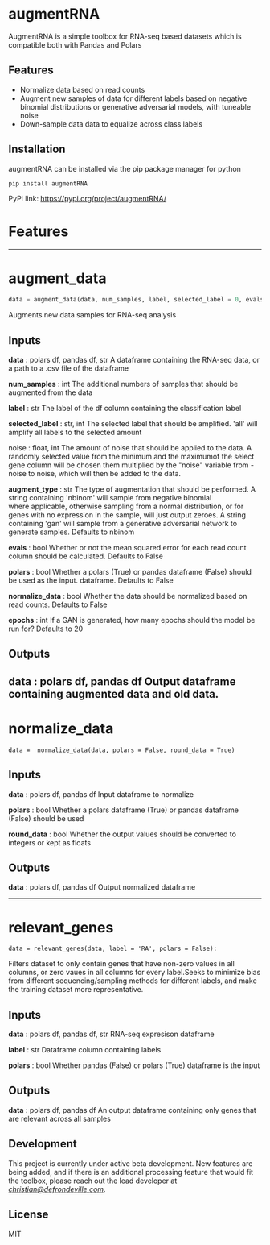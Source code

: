 # augmentRNA

AugmentRNA is a simple toolbox for RNA-seq based datasets which is compatible both with Pandas and Polars
## Features
- Normalize data based on read counts
- Augment new samples of data for different labels based on negative binomial distributions or generative adversarial models, with tuneable noise
- Down-sample data data to equalize across class labels

## Installation

augmentRNA can be installed via the pip package manager for python

```sh
pip install augmentRNA
```
PyPi link: https://pypi.org/project/augmentRNA/

# Features
----------
# augment_data
```python
data = augment_data(data, num_samples, label, selected_label = 0, evals = False, epochs = 20, augment_type = 'nbinom', polars = False, normalize = False, noise = 0)
```
Augments new data samples for RNA-seq analysis

## Inputs
**data** : polars df, pandas df, str
    A dataframe containing the RNA-seq data, or a path to a .csv file of the dataframe

**num_samples** : int
    The additional numbers of samples that should be augmented from the data

**label** : str
    The label of the df column containing the classification label

**selected_label** : str, int
    The selected label that should be amplified. 'all' will amplify all labels to the selected amount

noise : float, int
    The amount of noise that should be applied to the data. A randomly selected value from the minimum and the maximumof the select gene column will be chosen them multiplied by the "noise" variable from -noise to noise, which will then be added to the data.

**augment_type** : str
    The type of augmentation that should be performed. A string containing 'nbinom' will sample from negative binomial  
    where applicable, otherwise sampling from a normal distribution, or for genes with no expression in the sample, will just output zeroes. A string containing 'gan' will sample from a generative adversarial network to generate samples.
    Defaults to nbinom

**evals** : bool
    Whether or not the mean squared error for each read count column should be calculated. Defaults to False

**polars** : bool
    Whether a polars (True) or pandas dataframe (False) should be used as the input. dataframe. Defaults to False

**normalize_data** : bool
    Whether the data should be normalized based on read counts. Defaults to False

**epochs** : int
    If a GAN is generated, how many epochs should the model be run for? Defaults to 20

## Outputs
**data** : polars df, pandas df
    Output dataframe containing augmented data and old data.
----------
# normalize_data
    data =  normalize_data(data, polars = False, round_data = True)
    
## Inputs

**data** : polars df, pandas df
    Input dataframe to normalize

**polars** : bool
    Whether a polars dataframe (True) or pandas dataframe (False) should be used

**round_data** : bool
    Whether the output values should be converted to integers or kept as floats

## Outputs

**data** : polars df, pandas df
    Output normalized dataframe
        
---------
# relevant_genes

    data = relevant_genes(data, label = 'RA', polars = False):
    
Filters dataset to only contain genes that have non-zero values in all columns, or zero vaues in all columns for every label.Seeks to minimize bias from different sequencing/sampling methods for different labels, and make the training dataset more representative.

## Inputs
**data** : polars df, pandas df, str
    RNA-seq expresison dataframe

**label** : str
    Dataframe column containing labels

**polars** : bool
    Whether pandas (False) or polars (True) dataframe is the input 

## Outputs
**data** : polars df, pandas df
    An output dataframe containing only genes that are relevant across all samples
    
## Development

This project is currently under active beta development. New features are being added, and if there is an additional processing feature that would fit the toolbox, please reach out the lead developer at *christian@defrondeville.com*.

## License

MIT
